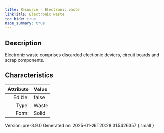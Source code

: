 ```yaml
---
title: Resource - Electronic waste
linkTitle: Electronic waste
toc_hide: true
hide_summary: true
---
```


## Description
Electronic waste comprises discarded electronic devices, circuit boards and scrap components.

## Characteristics

| Attribute      | Value |
|--------:|:------|
|Edible:|false|
|Type:|Waste|
|Form:|Solid|
 



    

Version: pre-3.9.0 Generated on: 2025-01-26T20:28:31.5426357
{.small }
